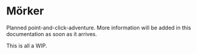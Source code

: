 # Mörker

Planned point-and-click-adventure.
More information will be added in this documentation as soon as it arrives.

This is all a WIP.
